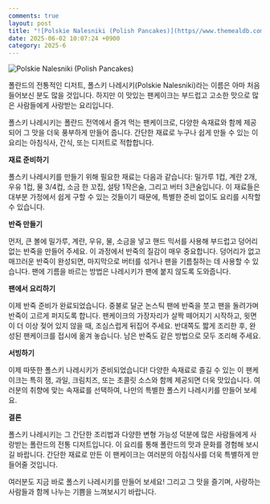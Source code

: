 ```yaml
---
comments: true
layout: post
title: "![Polskie Nalesniki (Polish Pancakes)](https//www.themealdb.com/images/media/meals/58bkyo1593350017.jpg)"
date: 2025-06-02 10:07:24 +0900
category: 2025-6
---
```


![Polskie Nalesniki (Polish Pancakes)](https://www.themealdb.com/images/media/meals/58bkyo1593350017.jpg)

폴란드의 전통적인 디저트, 폴스키 나레시키(Polskie Nalesniki)라는 이름은 아마 처음 들어보신 분도 많을 것입니다. 하지만 이 맛있는 팬케이크는 부드럽고 고소한 맛으로 많은 사람들에게 사랑받는 요리입니다. 

폴스키 나레시키는 폴란드 전역에서 즐겨 먹는 팬케이크로, 다양한 속재료와 함께 제공되어 그 맛을 더욱 풍부하게 만들어 줍니다. 간단한 재료로 누구나 쉽게 만들 수 있는 이 요리는 아침식사, 간식, 또는 디저트로 적합합니다. 

**재료 준비하기**

폴스키 나레시키를 만들기 위해 필요한 재료는 다음과 같습니다: 밀가루 1컵, 계란 2개, 우유 1컵, 물 3/4컵, 소금 한 꼬집, 설탕 1작은술, 그리고 버터 3큰술입니다. 이 재료들은 대부분 가정에서 쉽게 구할 수 있는 것들이기 때문에, 특별한 준비 없이도 요리를 시작할 수 있습니다.

**반죽 만들기**

먼저, 큰 볼에 밀가루, 계란, 우유, 물, 소금을 넣고 핸드 믹서를 사용해 부드럽고 덩어리 없는 반죽을 만들어 주세요. 이 과정에서 반죽의 질감이 매우 중요합니다. 덩어리가 없고 매끄러운 반죽이 완성되면, 마지막으로 버터를 섞거나 팬을 기름칠하는 데 사용할 수 있습니다. 팬에 기름을 바르는 방법은 나레시키가 팬에 붙지 않도록 도와줍니다.

**팬에서 요리하기**

이제 반죽 준비가 완료되었습니다. 중불로 달군 논스틱 팬에 반죽을 붓고 팬을 돌려가며 반죽이 고르게 퍼지도록 합니다. 팬케이크의 가장자리가 살짝 떼어지기 시작하고, 윗면이 더 이상 젖어 있지 않을 때, 조심스럽게 뒤집어 주세요. 반대쪽도 짧게 조리한 후, 완성된 팬케이크를 접시에 옮겨 놓습니다. 남은 반죽도 같은 방법으로 모두 조리해 주세요.

**서빙하기**

이제 따뜻한 폴스키 나레시키가 준비되었습니다! 다양한 속재료로 즐길 수 있는 이 팬케이크는 특히 잼, 과일, 크림치즈, 또는 초콜릿 소스와 함께 제공되면 더욱 맛있습니다. 여러분의 취향에 맞는 속재료를 선택하여, 나만의 특별한 폴스키 나레시키를 만들어 보세요.

**결론**

폴스키 나레시키는 그 간단한 조리법과 다양한 변형 가능성 덕분에 많은 사람들에게 사랑받는 폴란드의 전통 디저트입니다. 이 요리를 통해 폴란드의 맛과 문화를 경험해 보시길 바랍니다. 간단한 재료로 만든 이 팬케이크는 여러분의 아침식사를 더욱 특별하게 만들어줄 것입니다. 

여러분도 지금 바로 폴스키 나레시키를 만들어 보세요! 그리고 그 맛을 즐기며, 사랑하는 사람들과 함께 나누는 기쁨을 느껴보시기 바랍니다.